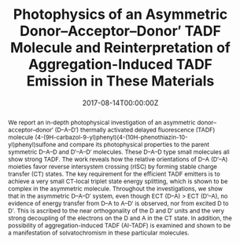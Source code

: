 ---
title: 'Photophysics of an Asymmetric Donor–Acceptor–Donor′ TADF Molecule and Reinterpretation of Aggregation-Induced TADF Emission in These Materials'

# Authors
# If you created a profile for a user (e.g. the default `admin` user), write the username (folder name) here
# and it will be replaced with their full name and linked to their profile.
authors:
  - Murat Aydemir*
  - Shidang Xu
  - Chengjian Chen
  - Martin R. Bryce
  - Zhenguo Chi
  - Andrew P. Monkman

# # Author notes (optional)
# author_notes:
#   - 'Corresponding author'
#   - ''
#   - ''
#   - ''
#   - ''
#   - ''

date: '2017-08-14T00:00:00Z'
doi: '10.1021/acs.jpcc.7b06299'

# Schedule page publish date (NOT publication's date).
publishDate: '2017-08-24T00:00:00Z'

# Publication type.
# Accepts a single type but formatted as a YAML list (for Hugo requirements).
# Enter a publication type from the CSL standard.
publication_types: ['article-journal']

# Publication name and optional abbreviated publication name.
publication: In *The Journal of Physical Chemistry C*
publication_short: In *J. Phys. Chem. C.*

abstract: We report an in-depth photophysical investigation of an asymmetric donor–acceptor–donor′ (D–A–D′) thermally activated delayed fluorescence (TADF) molecule (4-(9H-carbazol-9-yl)phenyl)(4-(10H-phenothiazin-10-yl)phenyl)sulfone and compare its photophysical properties to the parent symmetric D–A–D and D′–A–D′ molecules. These D–A–D type small molecules all show strong TADF. The work reveals how the relative orientations of D–A (D′–A) moieties favor reverse intersystem crossing (rISC) by forming stable charge transfer (CT) states. The key requirement for the efficient TADF emitters is to achieve a very small CT-local triplet state energy splitting, which is shown to be complex in the asymmetric molecule. Throughout the investigations, we show that in the asymmetric D–A–D′ system, even though ECT (D–A) > ECT (D′–A), no evidence of energy transfer from D–A to A–D′ is observed, nor from excited D to D′. This is ascribed to the near orthogonality of the D and D′ units and the very strong decoupling of the electrons on the D and A in the CT state. In addition, the possibility of aggregation-induced TADF (AI-TADF) is examined and shown to be a manifestation of solvatochromism in these particular molecules.

# Summary. An optional shortened abstract.
summary: We report an in-depth photophysical investigation of an asymmetric donor–acceptor–donor′ (D–A–D′) thermally activated delayed fluorescence (TADF) molecule (4-(9H-carbazol-9-yl)phenyl)(4-(10H-phenothiazin-10-yl)phenyl)sulfone and compare its photophysical properties to the parent symmetric D–A–D and D′–A–D′ molecules. These D–A–D type small molecules all show strong TADF. The work reveals how the relative orientations of D–A (D′–A) moieties favor reverse intersystem crossing (rISC) by forming stable charge transfer (CT) states. The key requirement for the efficient TADF emitters is to achieve a very small CT-local triplet state energy splitting, which is shown to be complex in the asymmetric molecule. Throughout the investigations, we show that in the asymmetric D–A–D′ system, even though ECT (D–A) > ECT (D′–A), no evidence of energy transfer from D–A to A–D′ is observed, nor from excited D to D′. This is ascribed to the near orthogonality of the D and D′ units and the very strong decoupling of the electrons on the D and A in the CT state. In addition, the possibility of aggregation-induced TADF (AI-TADF) is examined and shown to be a manifestation of solvatochromism in these particular molecules.
tags: []

# Display this page in the Featured widget?
featured: true

# Custom links (uncomment lines below)
# links:
# - name: Custom Link
#   url: http://example.org

url_pdf: 'https://pubs.acs.org/doi/epdf/10.1021/acs.jpcc.7b06299?ref=article_openPDF'
url_code: ''
url_dataset: ''
url_poster: ''
url_project: ''
url_slides: ''
url_source: ''
url_video: ''

# Featured image
# To use, add an image named `featured.jpg/png` to your page's folder.
# image:
#   caption: 'Image credit: [**Unsplash**](https://unsplash.com/photos/pLCdAaMFLTE)'
#   focal_point: ''
#   preview_only: false
---
